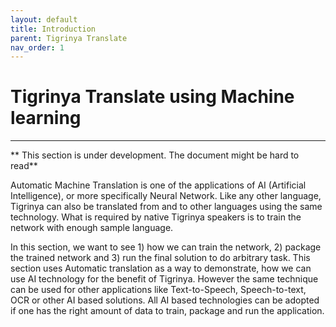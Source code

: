 ```yaml
---
layout: default
title: Introduction
parent: Tigrinya Translate
nav_order: 1
---
```

# Tigrinya Translate using Machine learning
---

** This section is under development. The document might be hard to read**

Automatic Machine Translation is one of the applications of AI (Artificial Intelligence), or more specifically Neural Network. Like any other
language, Tigrinya can also be translated from and to other languages using the same technology. What is required by native Tigrinya speakers is to train
the network with enough sample language.

In this section, we want to see 1) how we can train the network, 2) package the trained network and 3) run the final solution to do arbitrary task. This section
uses Automatic translation as a way to demonstrate, how we can use AI technology for the benefit of Tigrinya. However the same technique can be used for other
applications like Text-to-Speech, Speech-to-text, OCR or other AI based solutions. All AI based technologies can be adopted if one has the right amount of data to
train, package and run the application.